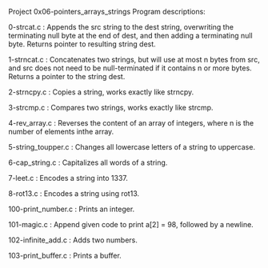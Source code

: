 Project 0x06-pointers_arrays_strings 
Program descriptions:

0-strcat.c : Appends the src string to the dest string, overwriting the terminating null byte at the end of dest, and then adding a terminating null byte. Returns pointer to resulting string dest.

1-strncat.c : Concatenates two strings, but will use at most n bytes from src, and src does not need to be null-terminated if it contains n or more bytes. Returns a pointer to the string dest.

2-strncpy.c : Copies a string, works exactly like strncpy.

3-strcmp.c : Compares two strings, works exactly like strcmp.

4-rev_array.c : Reverses the content of an array of integers, where n is the number of elements inthe array.

5-string_toupper.c : Changes all lowercase letters of a string to uppercase.

6-cap_string.c : Capitalizes all words of a string.

7-leet.c : Encodes a string into 1337.

8-rot13.c : Encodes a string using rot13.

100-print_number.c : Prints an integer.

101-magic.c : Append given code to print a[2] = 98, followed by a newline.

102-infinite_add.c : Adds two numbers.

103-print_buffer.c : Prints a buffer.
